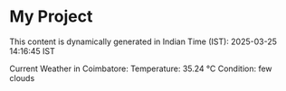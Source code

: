 # My Project

This content is dynamically generated in Indian Time (IST): 2025-03-25 14:16:45 IST


Current Weather in Coimbatore:
Temperature: 35.24 °C
Condition: few clouds
